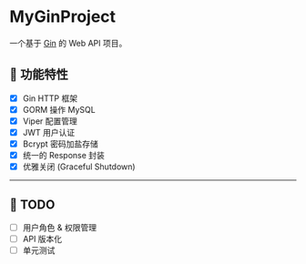 # MyGinProject

一个基于 [Gin](https://github.com/gin-gonic/gin) 的 Web API 项目。

## 🚀 功能特性

- [x] Gin HTTP 框架
- [x] GORM 操作 MySQL
- [x] Viper 配置管理
- [x] JWT 用户认证
- [x] Bcrypt 密码加盐存储
- [x] 统一的 Response 封装
- [x] 优雅关闭 (Graceful Shutdown)

---

## 📌 TODO

- [ ] 用户角色 & 权限管理
- [ ] API 版本化
- [ ] 单元测试  
